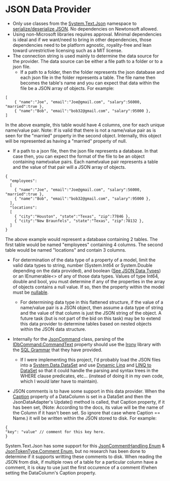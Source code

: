 # JSON Data Provider
- Only use classes from the [System.Text.Json](https://learn.microsoft.com/en-us/dotnet/api/system.text.json) namespace to [serialize/deserialize JSON](https://learn.microsoft.com/en-us/dotnet/standard/serialization/system-text-json/how-to?pivots=dotnet-7-0).  No dependencies on Newtonsoft allowed.
- Using non-Microsoft libraries requires approval.  Minimal dependencies is ideal and if we want/need to bring in other dependencies, those dependencies need to be platform agnostic, royality-free and lean toward unrestrictive licensing such as a MIT license. 
- The connection string is used mainly to determine the data source for the provider.  The data source can be either a file path to a folder or to a json file.   
  - If a path to a folder, then the folder represents the json database and each json file in the folder represents a table.  The file name then becomes the table's name and you can expect that data within the file be a JSON array of objects.  For example:
```
[  
    { "name":"Joe", "email":"Joe@gmail.com", "salary":56000, "married":true },  
    { "name":"Bob", "email":"bob32@gmail.com", "salary":95000 },  
]
```
In the above example, this table would have 4 columns, one for each unique name/value pair.  Note: If is valid that there is not a name/value pair as is seen for the "married" property in the second object.  Internally, this object will be represented as having a "married" property of null.
  
  - If a path to a json file, then the json file represents a database.  In that case then, you can expect the format of the file to be an object containing name\value pairs.  Each name\value pair represents a table and the value of that pair will a JSON array of objects.
```
{
  "employees": 
  [  
    { "name":"Joe", "email":"Joe@gmail.com", "salary":56000, "married":true },  
    { "name":"Bob", "email":"bob32@gmail.com", "salary":95000 },  
  ],
  "locations":
  [
    { "city":"Houston", "state":"Texas", "zip":77846 },
    { "city":"New Braunfels", "state":"Texas", "zip":78132 },
  ]
}
```
The above example would represent a database containing 2 tables.  The first table would be named "employees" containing 4 columns.  The second table would be named "locations" and contain 3 columns.
  
- For determination of the data type of a property of a model, limit the valid data types to string, number (System.Int64 or System.Double depending on the data provided), and boolean ([See JSON Data Types](https://www.w3schools.com/js/js_json_datatypes.asp)) or an IEnumerable<> of any of those data types.   Values of type Int64, double and bool, you must determine if any of the properties in the array of objects contains a null value.  If so, then the property within the model must be [nullable](https://learn.microsoft.com/en-us/dotnet/csharp/language-reference/builtin-types/nullable-value-types).

  - For determining data type in this flattened structure, if the value of a name/value pair is a JSON object, then assume a data type of string and the value of that column is just the JSON string of the object.  A future task (but is not part of the bid on this task) may be to extend this data provider to determine tables based on nested objects within the JSON data structure.

- Internally for the [JsonCommand](https://github.com/Servant-Software-LLC/ADO.NET.FileBased.DataProviders/blob/main/src/Data.Json/JsonCommand.cs) class, parsing of the [IDbCommand.CommandText](https://learn.microsoft.com/en-us/dotnet/api/system.data.idbcommand.commandtext?view=net-7.0#system-data-idbcommand-commandtext) property should use the [Irony](https://www.nuget.org/packages/Irony) library with the [SQL Grammar](https://github.com/IronyProject/Irony/blob/master/Irony.Samples/SQL/SqlGrammar.cs) that they have provided. 
  -  If I were implementing this project, I'd probably load the JSON files into a [System.Data.DataSet](https://learn.microsoft.com/en-us/dotnet/api/system.data.dataset?view=net-7.0) and use [Dynamic Linq](https://dynamic-linq.net/) and [LINQ to DataSet]( https://learn.microsoft.com/en-us/dotnet/framework/data/adonet/linq-to-dataset) so that it could handle the parsing and syntax trees in the WHERE clause predicates, etc... (instead of doing it in my own code, which I would later have to maintain).
- JSON comments is to have some support in this data provider.  When the [Caption](https://learn.microsoft.com/en-us/dotnet/api/system.data.datacolumn.caption?view=net-7.0) property of a DataColumn is set in a DataSet and then the JsonDataAdapter's Update() method is called, that Caption property, if it has been set, (Note:  According to the docs, its value will be the name of the Column if it hasn't been set.  So ignore that case where Caption == Name.) it will be written within the JSON stored to disk.  For example:
```
{
"key": "value" // comment for this key here.
}
```
System.Text.Json has some support for this [JsonCommentHandling Enum](https://learn.microsoft.com/en-us/dotnet/api/system.text.json.jsoncommenthandling?view=net-7.0) & [JsonTokenType.Comment Enum](https://learn.microsoft.com/en-us/dotnet/api/system.text.json.jsontokentype?view=net-7.0), but no research has been done to determine if it supports writting these comments to disk.
When reading the JSON from disk, if multiple rows of a table for a particular column have a comment, it is okay to use just the first occurence of a comment if/when setting the DataColumn's Caption property.
